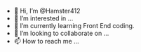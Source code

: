 - 👋 Hi, I’m @Hamster412
- 👀 I’m interested in ...
- 🌱 I’m currently learning Front End coding.
- 💞️ I’m looking to collaborate on ...
- 📫 How to reach me ...

<!---
Hamster412/Hamster412 is a ✨ special ✨ repository because its `README.md` (this file) appears on your GitHub profile.
You can click the Preview link to take a look at your changes.
--->

